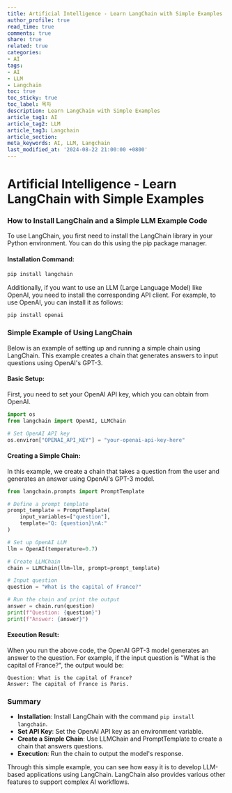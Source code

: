```yaml
---
title: Artificial Intelligence - Learn LangChain with Simple Examples
author_profile: true
read_time: true
comments: true
share: true
related: true
categories:
- AI
tags:
- AI
- LLM
- Langchain
toc: true
toc_sticky: true
toc_label: 목차
description: Learn LangChain with Simple Examples
article_tag1: AI
article_tag2: LLM
article_tag3: Langchain
article_section: 
meta_keywords: AI, LLM, Langchain
last_modified_at: '2024-08-22 21:00:00 +0800'
---
```


# Artificial Intelligence - Learn LangChain with Simple Examples

### How to Install LangChain and a Simple LLM Example Code
To use LangChain, you first need to install the LangChain library in your Python environment. You can do this using the pip package manager.

#### Installation Command:

```bash
pip install langchain
```

Additionally, if you want to use an LLM (Large Language Model) like OpenAI, you need to install the corresponding API client. For example, to use OpenAI, you can install it as follows:

```bash
pip install openai
```

### Simple Example of Using LangChain

Below is an example of setting up and running a simple chain using LangChain. This example creates a chain that generates answers to input questions using OpenAI's GPT-3.

#### Basic Setup:

First, you need to set your OpenAI API key, which you can obtain from OpenAI.

```python
import os
from langchain import OpenAI, LLMChain

# Set OpenAI API key
os.environ["OPENAI_API_KEY"] = "your-openai-api-key-here"
```

#### Creating a Simple Chain:

In this example, we create a chain that takes a question from the user and generates an answer using OpenAI's GPT-3 model.

```python
from langchain.prompts import PromptTemplate

# Define a prompt template
prompt_template = PromptTemplate(
    input_variables=["question"],
    template="Q: {question}\nA:"
)

# Set up OpenAI LLM
llm = OpenAI(temperature=0.7)

# Create LLMChain
chain = LLMChain(llm=llm, prompt=prompt_template)

# Input question
question = "What is the capital of France?"

# Run the chain and print the output
answer = chain.run(question)
print(f"Question: {question}")
print(f"Answer: {answer}")
```

#### Execution Result:

When you run the above code, the OpenAI GPT-3 model generates an answer to the question. For example, if the input question is "What is the capital of France?", the output would be:

```plaintext
Question: What is the capital of France?
Answer: The capital of France is Paris.
```

### Summary

- **Installation**: Install LangChain with the command `pip install langchain`.
- **Set API Key**: Set the OpenAI API key as an environment variable.
- **Create a Simple Chain**: Use LLMChain and PromptTemplate to create a chain that answers questions.
- **Execution**: Run the chain to output the model's response.

Through this simple example, you can see how easy it is to develop LLM-based applications using LangChain. LangChain also provides various other features to support complex AI workflows.